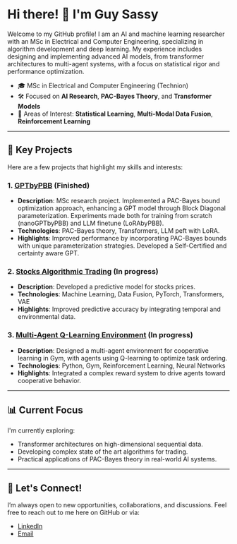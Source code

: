 # Hi there! 👋 I'm Guy Sassy

Welcome to my GitHub profile! I am an AI and machine learning researcher with an MSc in Electrical and Computer Engineering, specializing in algorithm development and deep learning. My experience includes designing and implementing advanced AI models, from transformer architectures to multi-agent systems, with a focus on statistical rigor and performance optimization.

- 🎓 MSc in Electrical and Computer Engineering (Technion)
- 🛠️ Focused on **AI Research**, **PAC-Bayes Theory**, and **Transformer Models**
- 🧩 Areas of Interest: **Statistical Learning**, **Multi-Modal Data Fusion**, **Reinforcement Learning**

---

## 🔬 Key Projects
Here are a few projects that highlight my skills and interests:

### 1. **[GPTbyPBB](https://github.com/GuySassy/GPTbyPBB)** (Finished)
   - **Description**: MSc research project. Implemented a PAC-Bayes bound optimization approach, enhancing a GPT model through Block Diagonal parameterization. Experiments made both for training from scratch (nanoGPTbyPBB) and LLM finetune (LoRAbyPBB).
   - **Technologies**: PAC-Bayes theory, Transformers, LLM peft with LoRA.
   - **Highlights**: Improved performance by incorporating PAC-Bayes bounds with unique parameterization strategies. Developed a Self-Certified and certainty aware GPT.

### 2. **[Stocks Algorithmic Trading](https://github.com/GuySassy/AlgoTrade)** (In progress)
   - **Description**: Developed a predictive model for stocks prices.
   - **Technologies**: Machine Learning, Data Fusion, PyTorch, Transformers, VAE
   - **Highlights**: Improved predictive accuracy by integrating temporal and environmental data.

### 3. **[Multi-Agent Q-Learning Environment](https://github.com/GuySassy/TheMind)** (In progress)
   - **Description**: Designed a multi-agent environment for cooperative learning in Gym, with agents using Q-learning to optimize task ordering.
   - **Technologies**: Python, Gym, Reinforcement Learning, Neural Networks
   - **Highlights**: Integrated a complex reward system to drive agents toward cooperative behavior.

---

## 📊 Current Focus
I'm currently exploring:
- Transformer architectures on high-dimensional sequential data.
- Developing complex state of the art algorithms for trading.
- Practical applications of PAC-Bayes theory in real-world AI systems.

---

## 🤝 Let's Connect!
I’m always open to new opportunities, collaborations, and discussions. Feel free to reach out to me here on GitHub or via:

- [LinkedIn](https://www.linkedin.com/in/guy-sassy-ai) 
- [Email](mailto:guysassy11@gmail.com)
